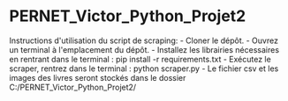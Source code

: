 # PERNET_Victor_Python_Projet2

Instructions d'utilisation du script de scraping:
    - Cloner le dépôt.
    - Ouvrez un terminal à l'emplacement du dépôt.
    - Installez les librairies nécessaires en rentrant dans le terminal :
        pip install -r requirements.txt
    - Exécutez le scraper, rentrez dans le terminal :
        python scraper.py
    - Le fichier csv et les images des livres seront stockés dans le dossier C:/PERNET_Victor_Python_Projet2/
